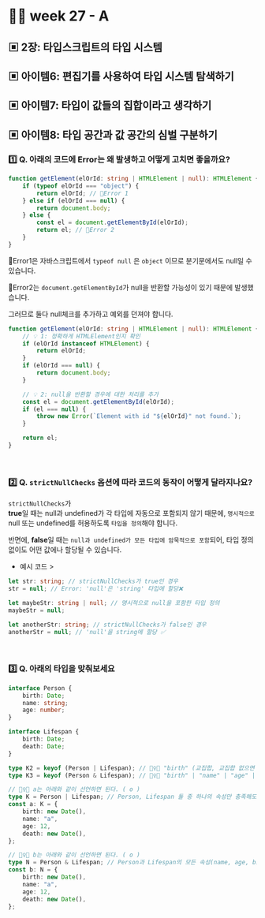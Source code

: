 # 👨‍🏫 week 27 - A

## ▣ 2장: 타입스크립트의 타입 시스템

## ▣ 아이템6: 편집기를 사용하여 타입 시스템 탐색하기

## ▣ 아이템7: 타입이 값들의 집합이라고 생각하기

## ▣ 아이템8: 타입 공간과 값 공간의 심벌 구분하기

### 1️⃣ Q. 아래의 코드에 Error는 왜 발생하고 어떻게 고치면 좋을까요?

```ts
function getElement(elOrId: string | HTMLElement | null): HTMLElement {
    if (typeof elOrId === "object") {
        return elOrId; // 🚨Error 1
    } else if (elOrId === null) {
        return document.body;
    } else {
        const el = document.getElementById(elOrId);
        return el; // 🚨Error 2
    }
}
```

🚨Error1은 자바스크립트에서 `typeof null` 은 `object` 이므로 분기문에서도 null일 수 있습니다.

🚨Error2는 `document.getElementById`가 null을 반환할 가능성이 있기 때문에 발생했습니다.

그러므로 둘다 null체크를 추가하고 예외를 던져야 합니다.

```ts
function getElement(elOrId: string | HTMLElement | null): HTMLElement {
    // 💡 1: 정확하게 HTMLElement인지 확인
    if (elOrId instanceof HTMLElement) {
        return elOrId;
    }
    if (elOrId === null) {
        return document.body;
    }

    // 💡 2: null을 반환할 경우에 대한 처리를 추가
    const el = document.getElementById(elOrId);
    if (el === null) {
        throw new Error(`Element with id "${elOrId}" not found.`);
    }

    return el;
}
```

<br/>

### 2️⃣ Q. `strictNullChecks` 옵션에 따라 코드의 동작이 어떻게 달라지나요?

`strictNullChecks`가  
**true**일 때는 null과 undefined가 각 타입에 자동으로 포함되지 않기 때문에, `명시적으로` null 또는 undefined를 허용하도록 `타입을 정의`해야 합니다.

반면에, **false**일 때는 `null과 undefined가 모든 타입에 암묵적으로 포함`되어, 타입 정의 없이도 어떤 값에나 할당될 수 있습니다.

-   예시 코드 >

```ts
let str: string; // strictNullChecks가 true인 경우
str = null; // Error: 'null'은 'string' 타입에 할당❌

let maybeStr: string | null; // 명시적으로 null을 포함한 타입 정의
maybeStr = null;

let anotherStr: string; // strictNullChecks가 false인 경우
anotherStr = null; // 'null'을 string에 할당 ✅
```

<br/>

### 3️⃣ Q. 아래의 타입을 맞춰보세요

```ts
interface Person {
    birth: Date;
    name: string;
    age: number;
}

interface Lifespan {
    birth: Date;
    death: Date;
}

type K2 = keyof (Person | Lifespan); // 🙋‍♀️❔ "birth" (교집합, 교집합 없으면 "never")
type K3 = keyof (Person & Lifespan); // 🙋‍♀️❔ "birth" | "name" | "age" | "death" (UNION type)

// 🙋‍♀️❔ a는 아래와 같이 선언하면 된다. ( o )
type K = Person | Lifespan; // Person, Lifespan 둘 중 하나의 속성만 충족해도 ok
const a: K = {
    birth: new Date(),
    name: "a",
    age: 12,
    death: new Date(),
};

// 🙋‍♀️❔ b는 아래와 같이 선언하면 된다. ( o )
type N = Person & Lifespan; // Person과 Lifespan의 모든 속성(name, age, birth, death)을 포함하는 객체
const b: N = {
    birth: new Date(),
    name: "a",
    age: 12,
    death: new Date(),
};
```
